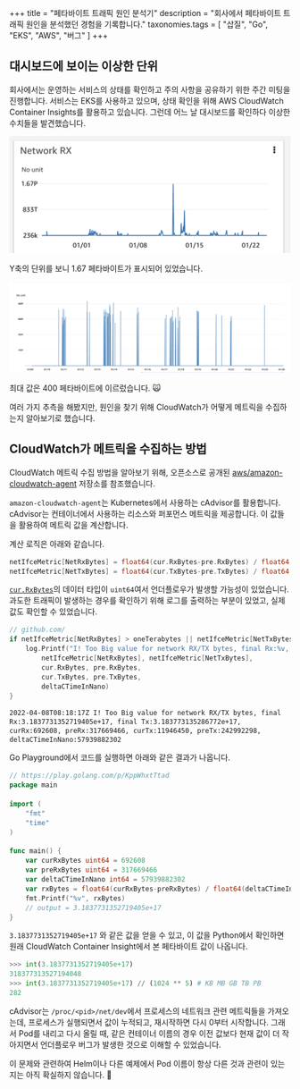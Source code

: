 +++
title = "페타바이트 트래픽 원인 분석기"
description = "회사에서 페타바이트 트래픽 원인을 분석했던 경험을 기록합니다."
taxonomies.tags = [
	"삽질",
	"Go",
	"EKS",
	"AWS",
	"버그"
]
+++

## 대시보드에 보이는 이상한 단위

회사에서는 운영하는 서비스의 상태를 확인하고 주의 사항을 공유하기 위한 주간 미팅을 진행합니다. 서비스는 EKS를 사용하고 있으며, 상태 확인을 위해 AWS CloudWatch Container Insights를 활용하고 있습니다. 그런데 어느 날 대시보드를 확인하다 이상한 수치들을 발견했습니다.

 ![](./container-insight-network-rx.png)

Y축의 단위를 보니 1.67 페타바이트가 표시되어 있었습니다.

![](./container-insight-petabyte-traffic.png)

최대 값은 400 페타바이트에 이르렀습니다. 🙀

여러 가지 추측을 해봤지만, 원인을 찾기 위해 CloudWatch가 어떻게 메트릭을 수집하는지 알아보기로 했습니다.

## CloudWatch가 메트릭을 수집하는 방법

CloudWatch 메트릭 수집 방법을 알아보기 위해, 오픈소스로 공개된 [aws/amazon-cloudwatch-agent](https://github.com/aws/amazon-cloudwatch-agent) 저장소를 참조했습니다.

`amazon-cloudwatch-agent`는 Kubernetes에서 사용하는 cAdvisor를 활용합니다. cAdvisor는 컨테이너에서 사용하는 리소스와 퍼포먼스 메트릭을 제공합니다. 이 값들을 활용하여 메트릭 값을 계산합니다.

계산 로직은 아래와 같습니다.

```go
netIfceMetric[NetRxBytes] = float64(cur.RxBytes-pre.RxBytes) / float64(deltaCTimeInNano) * float64(time.Second)
netIfceMetric[NetTxBytes] = float64(cur.TxBytes-pre.TxBytes) / float64(deltaCTimeInNano) * float64(time.Second)
```

[`cur.RxBytes`](https://github.com/google/cadvisor/blob/648b12f8db47171ebd0fc45c67d53574ddb017fe/info/v1/container.go#L418-L437)의 데이터 타입이 `uint64`여서 언더플로우가 발생할 가능성이 있었습니다. 과도한 트래픽이 발생하는 경우를 확인하기 위해 로그를 출력하는 부분이 있었고, 실제 값도 확인할 수 있었습니다.


```go
// github.com/
if netIfceMetric[NetRxBytes] > oneTerabytes || netIfceMetric[NetTxBytes] > oneTerabytes {
	log.Printf("I! Too Big value for network RX/TX bytes, final Rx:%v, final Tx:%v, curRx:%v, preRx:%v, curTx:%v, preTx:%v, deltaCTimeInNano:%v",
		netIfceMetric[NetRxBytes], netIfceMetric[NetTxBytes],
		cur.RxBytes, pre.RxBytes,
		cur.TxBytes, pre.TxBytes,
		deltaCTimeInNano)
}
```

```
2022-04-08T08:18:17Z I! Too Big value for network RX/TX bytes, final Rx:3.1837731352719405e+17, final Tx:3.183773135286772e+17, curRx:692608, preRx:317669466, curTx:11946450, preTx:242992298, deltaCTimeInNano:57939882302
```

Go Playground에서 코드를 실행하면 아래와 같은 결과가 나옵니다.

```go
// https://play.golang.com/p/KppWhxtTtad
package main

import (
	"fmt"
	"time"
)

func main() {
	var curRxBytes uint64 = 692608 	
	var preRxBytes uint64 = 317669466
	var deltaCTimeInNano int64 = 57939882302
	var rxBytes = float64(curRxBytes-preRxBytes) / float64(deltaCTimeInNano) * float64(time.Second)
	fmt.Printf("%v", rxBytes)
    // output = 3.1837731352719405e+17
}
```

`3.1837731352719405e+17` 와 같은 값을 얻을 수 있고, 이 값을 Python에서 확인하면 원래 CloudWatch Container Insight에서 본 페타바이트 값이 나옵니다.

```python
>>> int(3.1837731352719405e+17)
318377313527194048
>>> int(3.1837731352719405e+17) // (1024 ** 5) # KB MB GB TB PB
282
```

cAdvisor는 `/proc/<pid>/net/dev`에서 프로세스의 네트워크 관련 메트릭들을 가져오는데, 프로세스가 실행되면서 값이 누적되고, 재시작하면 다시 0부터 시작합니다. 그래서 Pod를 내리고 다시 올릴 때, 같은 컨테이너 이름의 경우 이전 값보다 현재 값이 더 작아지면서 언더플로우 버그가 발생한 것으로 이해할 수 있었습니다.

이 문제와 관련하여 Helm이나 다른 예제에서 Pod 이름이 항상 다른 것과 관련이 있는지는 아직 확실하지 않습니다. 🤔
